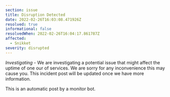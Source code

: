 ```yaml
---
section: issue
title: Disruption Detected
date: 2022-02-26T16:03:08.471926Z
resolved: true
informational: false
resolvedWhen: 2022-02-26T16:04:17.861787Z
affected:
  - Snikket
severity: disrupted
---
```

*Investigating* - We are investigating a potential issue that might affect the uptime of one our of services. We are sorry for any inconvenience this may cause you. This incident post will be updated once we have more information.

This is an automatic post by a monitor bot.
        